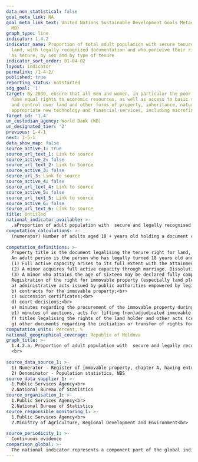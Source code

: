 ```yaml
---
data_non_statistical: false
goal_meta_link: NA
goal_meta_link_text: United Nations Sustainable Development Goals Metadata (PDF 4.0
  MB)
graph_type: line
indicator: 1.4.2
indicator_name: Proportion of total adult population with secure tenure rights to
  land, with legally recognized documentation and who perceive their rights to land
  as secure, by sex and by type of tenure
indicator_sort_order: 01-04-02
layout: indicator
permalink: /1-4-2/
published: true
reporting_status: notstarted
sdg_goal: '1'
target: By 2030, ensure that all men and women, in particular the poor and the vulnerable,
  have equal rights to economic resources, as well as access to basic services, ownership
  and control over land and other forms of property, inheritance, natural resources,
  appropriate new technology and financial services, including microfinance.
target_id: '1.4'
un_custodian_agency: World Bank (WB)
un_designated_tier: '2'
previous: 1-4-1
next: 1-5-1
data_show_map: false
source_active_1: true
source_url_text_1: Link to source
source_active_2: false
source_url_text_2: Link to Source
source_active_3: false
source_url_3: Link to source
source_active_4: false
source_url_text_4: Link to source
source_active_5: false
source_url_text_5: Link to source
source_active_6: false
source_url_text_6: Link to source
title: Untitled
national_indicator_available: >-
  .aProportion of adult population with  secure and legally recognised tenure rights to land
computation_calculations: >-
  (numerator) Number of adults aged 18 + years old holding a document confirming the tenure right of any other right to land (agricultural and non-agricultural separately), registered on the territory of the Republic of Moldova, out of the total number (denominator) of adult population aged 18+ years old X 100. <br> 
  
computation_definitions: >-
  Property title is the document legalising the tenure right for land, issued by local public administration authorities, inheritance certificate, sale-purchase contract, donation contract, exchange contract, rent contract and other (Title III, Civil Code). Land holders are the holders of the tenure, possession and land benefiting right. Private property land holders may be citizens of the Republic of Moldova and foreign investors, in line with the legislation. Land holders with any tenure right are protected by the state. (Title III of the Civil Code, art. 4 of the Land Code)<br> 
  An adult person is the person who has legally turned 18 years old and is eligible to be assigned immovable property rights. According to the Civil Code, article 20. Full active capacity of a natural person:<br> 
  (1) Full active capacity arises to its full extent with the attainment of full age, i.e. upon completion of eighteen years of age.<br> 
  (2) A minor acquires full active capacity through marriage. Dissolution of marriage does not affect full active capacity of the minor. In case of marriage annulment, the court may deprive the minor spouse of full active capacity from the moment set by the court..<br> 
  (3) A minor who attains the age of sixteen may be declared fully competent if he/she works under a labour contract or, with the consent of his/her parents, adoptive parents or his/her trustee, carries on a business activity. The declaration of full active capacity (emancipation) of the minor shall be made by decision of the guardianship body, with the consent of parents, adoptive parents or the guardian, or, absent such consent, by court decision.<br> 
  Registration of the right for immovable property (especially land plots) is carried out based on the following documents  (Art.28 of the Law No.1543 dated 25.02.1998 on Cadastre of Immovable Property):<br> 
  a) administrative acts issued by public authorities empowered by legislation, as well as the certificates acknowledging and authorising the execution of construction works;<br> 
  b) contracts for the immovable property;<br> 
  c) succession certificates;<br> 
  d) court decisions;<br> 
  e) minutes regarding the procurement of the immovable property during the auction, concluded by bailiffs and confirmed by the court or minutes for forced transfer of the property right for the immovable property, concluded by the bailiff;<br> 
  e1) minutes of auctions, acts for lifting (non)adjudicated immovable property and certificates of full payment or acts for separating the immovable property;<br> 
  f) titles legalising the rights of the land holder and other acts (certificates) regarding the right for the immovable property, issued by empowered public authorities;<br> 
  g) other documents regarding the initiation or transfer of rights for immovable property, issued according to the legislation in force when the respective right occurred or was transferred.
computation_units: Percent, %
national_geographical_coverage: Republic of Moldova
graph_title: >-
  1.4.2.a. Proportion of adult population with  secure and legally recognised tenure rights to land  <br> 
  <br> 
   
source_data_source_1: >-
  1) Numerator - Register of immovable property, chapter A, having entries regarding land plots  <br> 
  2) Denominator - Population statistics, NBS 
source_data_supplier_1: >-
  1.Public Services Agency<br> 
  2.National Bureau of Statistics
source_organisation_1: >-
  1.Public Services Agency<br> 
  2.National Bureau of Statistics
source_responsible_monitoring_1: >-
  1.Public Services Agency<br> 
  2.Ministry of Agriculture, Regional Development and Environment<br> 
  
source_periodicity_1: >-
  Continuous evidence
comparison_global: >-
  The national indicator represents a component part of the global indicator  (global indicator represents the weighted sum of the value (a) and (b) of 1.4.1 = 0.5∗(a)+0.5∗(b))
---
```

